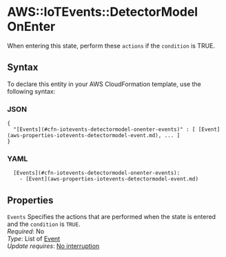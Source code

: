 # AWS::IoTEvents::DetectorModel OnEnter<a name="aws-properties-iotevents-detectormodel-onenter"></a>

When entering this state, perform these `actions` if the `condition` is TRUE\.

## Syntax<a name="aws-properties-iotevents-detectormodel-onenter-syntax"></a>

To declare this entity in your AWS CloudFormation template, use the following syntax:

### JSON<a name="aws-properties-iotevents-detectormodel-onenter-syntax.json"></a>

```
{
  "[Events](#cfn-iotevents-detectormodel-onenter-events)" : [ [Event](aws-properties-iotevents-detectormodel-event.md), ... ]
}
```

### YAML<a name="aws-properties-iotevents-detectormodel-onenter-syntax.yaml"></a>

```
  [Events](#cfn-iotevents-detectormodel-onenter-events): 
    - [Event](aws-properties-iotevents-detectormodel-event.md)
```

## Properties<a name="aws-properties-iotevents-detectormodel-onenter-properties"></a>

`Events`  <a name="cfn-iotevents-detectormodel-onenter-events"></a>
Specifies the actions that are performed when the state is entered and the `condition` is `TRUE`\.  
*Required*: No  
*Type*: List of [Event](aws-properties-iotevents-detectormodel-event.md)  
*Update requires*: [No interruption](https://docs.aws.amazon.com/AWSCloudFormation/latest/UserGuide/using-cfn-updating-stacks-update-behaviors.html#update-no-interrupt)